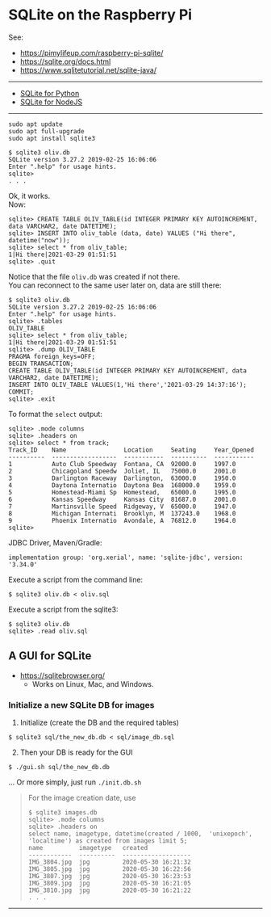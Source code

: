 # SQLite on the Raspberry Pi

See:
- <https://pimylifeup.com/raspberry-pi-sqlite/>
- <https://sqlite.org/docs.html>
- <https://www.sqlitetutorial.net/sqlite-java/>
---
- [SQLite for Python](https://www.pythoncentral.io/introduction-to-sqlite-in-python/)
- [SQLite for NodeJS](https://www.sqlitetutorial.net/sqlite-nodejs/connect/)
---
```
sudo apt update
sudo apt full-upgrade
sudo apt install sqlite3
```

```
$ sqlite3 oliv.db
SQLite version 3.27.2 2019-02-25 16:06:06
Enter ".help" for usage hints.
sqlite>
. . . 
```
Ok, it works.  
Now:
```
sqlite> CREATE TABLE OLIV_TABLE(id INTEGER PRIMARY KEY AUTOINCREMENT, data VARCHAR2, date DATETIME);
sqlite> INSERT INTO oliv_table (data, date) VALUES ("Hi there", datetime("now"));
sqlite> select * from oliv_table;
1|Hi there|2021-03-29 01:51:51
sqlite> .quit
```
Notice that the file `oliv.db` was created if not there.  
You can reconnect to the same user later on, data are still there:
```
$ sqlite3 oliv.db
SQLite version 3.27.2 2019-02-25 16:06:06
Enter ".help" for usage hints.
sqlite> .tables
OLIV_TABLE
sqlite> select * from oliv_table;
1|Hi there|2021-03-29 01:51:51
sqlite> .dump OLIV_TABLE
PRAGMA foreign_keys=OFF;
BEGIN TRANSACTION;
CREATE TABLE OLIV_TABLE(id INTEGER PRIMARY KEY AUTOINCREMENT, data VARCHAR2, date DATETIME);
INSERT INTO OLIV_TABLE VALUES(1,'Hi there','2021-03-29 14:37:16');
COMMIT;
sqlite> .exit
```
To format the `select` output:
```
sqlite> .mode columns
sqlite> .headers on
sqlite> select * from track;
Track_ID    Name                Location     Seating     Year_Opened
----------  ------------------  -----------  ----------  -----------
1           Auto Club Speedway  Fontana, CA  92000.0     1997.0     
2           Chicagoland Speedw  Joliet, IL   75000.0     2001.0     
3           Darlington Raceway  Darlington,  63000.0     1950.0     
4           Daytona Internatio  Daytona Bea  168000.0    1959.0     
5           Homestead-Miami Sp  Homestead,   65000.0     1995.0     
6           Kansas Speedway     Kansas City  81687.0     2001.0     
7           Martinsville Speed  Ridgeway, V  65000.0     1947.0     
8           Michigan Internati  Brooklyn, M  137243.0    1968.0     
9           Phoenix Internatio  Avondale, A  76812.0     1964.0     
sqlite> 
```

JDBC Driver, Maven/Gradle:
```
implementation group: 'org.xerial', name: 'sqlite-jdbc', version: '3.34.0'
```

Execute a script from the command line:
```
$ sqlite3 oliv.db < oliv.sql
```
Execute a script from the sqlite3:
```
$ sqlite3 oliv.db
sqlite> .read oliv.sql
```

## A GUI for SQLite

- <https://sqlitebrowser.org/>
  - Works on Linux, Mac, and Windows.
  
### Initialize a new SQLite DB for images
1. Initialize (create the DB and the required tables)
```
$ sqlite3 sql/the_new_db.db < sql/image_db.sql
```
2. Then your DB is ready for the GUI
```
$ ./gui.sh sql/the_new_db.db
```

... Or more simply, just run `./init.db.sh`

> For the image creation date, use
> ```
> $ sqlite3 images.db
> sqlite> .mode columns
> sqlite> .headers on
> select name, imagetype, datetime(created / 1000,  'unixepoch', 'localtime') as created from images limit 5;
> name          imagetype   created
> ------------  ----------  -------------------
> IMG_3804.jpg  jpg         2020-05-30 16:21:32
> IMG_3805.jpg  jpg         2020-05-30 16:22:56
> IMG_3807.jpg  jpg         2020-05-30 16:23:53
> IMG_3809.jpg  jpg         2020-05-30 16:21:05
> IMG_3810.jpg  jpg         2020-05-30 16:21:22
> . . .
> ```
  
---
